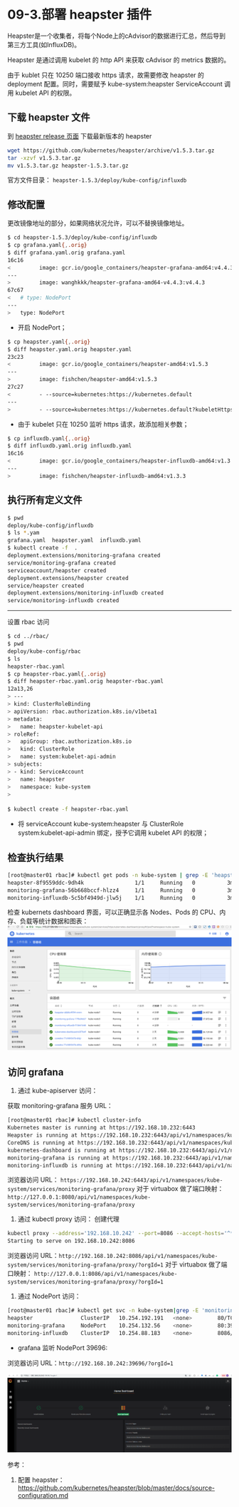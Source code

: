 # 09-3.部署 heapster 插件

Heapster是一个收集者，将每个Node上的cAdvisor的数据进行汇总，然后导到第三方工具(如InfluxDB)。

Heapster 是通过调用 kubelet 的 http API 来获取 cAdvisor 的 metrics 数据的。

由于 kublet 只在 10250 端口接收 https 请求，故需要修改 heapster 的 deployment 配置。同时，需要赋予 kube-system:heapster ServiceAccount 调用 kubelet API 的权限。

## 下载 heapster 文件

到 [heapster release 页面](https://github.com/kubernetes/heapster/releases) 下载最新版本的 heapster

``` bash
wget https://github.com/kubernetes/heapster/archive/v1.5.3.tar.gz
tar -xzvf v1.5.3.tar.gz
mv v1.5.3.tar.gz heapster-1.5.3.tar.gz
```

官方文件目录： `heapster-1.5.3/deploy/kube-config/influxdb`

## 修改配置
更改镜像地址的部分，如果网络状况允许，可以不替换镜像地址。

``` bash
$ cd heapster-1.5.3/deploy/kube-config/influxdb
$ cp grafana.yaml{,.orig}
$ diff grafana.yaml.orig grafana.yaml
16c16
<         image: gcr.io/google_containers/heapster-grafana-amd64:v4.4.3
---
>         image: wanghkkk/heapster-grafana-amd64-v4.4.3:v4.4.3
67c67
<   # type: NodePort
---
>   type: NodePort
```
+ 开启 NodePort；

``` bash
$ cp heapster.yaml{,.orig}
$ diff heapster.yaml.orig heapster.yaml
23c23
<         image: gcr.io/google_containers/heapster-amd64:v1.5.3
---
>         image: fishchen/heapster-amd64:v1.5.3
27c27
<         - --source=kubernetes:https://kubernetes.default
---
>         - --source=kubernetes:https://kubernetes.default?kubeletHttps=true&kubeletPort=10250
```
+ 由于 kubelet 只在 10250 监听 https 请求，故添加相关参数；

``` bash
$ cp influxdb.yaml{,.orig}
$ diff influxdb.yaml.orig influxdb.yaml
16c16
<         image: gcr.io/google_containers/heapster-influxdb-amd64:v1.3.3
---
>         image: fishchen/heapster-influxdb-amd64:v1.3.3
```

## 执行所有定义文件

``` bash
$ pwd
deploy/kube-config/influxdb
$ ls *.yam
grafana.yaml  heapster.yaml  influxdb.yaml
$ kubectl create -f  .
deployment.extensions/monitoring-grafana created
service/monitoring-grafana created
serviceaccount/heapster created
deployment.extensions/heapster created
service/heapster created
deployment.extensions/monitoring-influxdb created
service/monitoring-influxdb created
```
-----------
设置 rbac 访问
```bash
$ cd ../rbac/
$ pwd
deploy/kube-config/rbac
$ ls
heapster-rbac.yaml
$ cp heapster-rbac.yaml{,.orig}
$ diff heapster-rbac.yaml.orig heapster-rbac.yaml
12a13,26
> ---
> kind: ClusterRoleBinding
> apiVersion: rbac.authorization.k8s.io/v1beta1
> metadata:
>   name: heapster-kubelet-api
> roleRef:
>   apiGroup: rbac.authorization.k8s.io
>   kind: ClusterRole
>   name: system:kubelet-api-admin
> subjects:
> - kind: ServiceAccount
>   name: heapster
>   namespace: kube-system
>

$ kubectl create -f heapster-rbac.yaml
```

+ 将 serviceAccount kube-system:heapster 与 ClusterRole system:kubelet-api-admin 绑定，授予它调用 kubelet API 的权限；

## 检查执行结果

``` bash
[root@master01 rbac]# kubectl get pods -n kube-system | grep -E 'heapster|monitoring'
heapster-8f9559ddc-9dh4k                1/1     Running   0          3m33s
monitoring-grafana-56b668bccf-hlzz4     1/1     Running   0          3m34s
monitoring-influxdb-5c5bf4949d-jlw5j    1/1     Running   0          3m34s
```
检查 kubernets dashboard 界面，可以正确显示各 Nodes、Pods 的 CPU、内存、负载等统计数据和图表：
![dashboard-heapster](/images/dashboard-heapster.png)

## 访问 grafana

1. 通过 kube-apiserver 访问：

获取 monitoring-grafana 服务 URL：

``` bash
[root@master01 rbac]# kubectl cluster-info
Kubernetes master is running at https://192.168.10.232:6443
Heapster is running at https://192.168.10.232:6443/api/v1/namespaces/kube-system/services/heapster/proxy
CoreDNS is running at https://192.168.10.232:6443/api/v1/namespaces/kube-system/services/kube-dns:dns/proxy
kubernetes-dashboard is running at https://192.168.10.232:6443/api/v1/namespaces/kube-system/services/https:kubernetes-dashboard:/proxy
monitoring-grafana is running at https://192.168.10.232:6443/api/v1/namespaces/kube-system/services/monitoring-grafana/proxy
monitoring-influxdb is running at https://192.168.10.232:6443/api/v1/namespaces/kube-system/services/monitoring-influxdb/proxy
```

浏览器访问 URL： `https://192.168.10.242:6443/api/v1/namespaces/kube-system/services/monitoring-grafana/proxy`
对于 virtuabox 做了端口映射： `http://127.0.0.1:8080/api/v1/namespaces/kube-system/services/monitoring-grafana/proxy`

1. 通过 kubectl proxy 访问：
创建代理

``` bash
kubectl proxy --address='192.168.10.242' --port=8086 --accept-hosts='^*$'
Starting to serve on 192.168.10.242:8086
```

浏览器访问 URL：`http://192.168.10.242:8086/api/v1/namespaces/kube-system/services/monitoring-grafana/proxy/?orgId=1`
对于 virtuabox 做了端口映射： `http://127.0.0.1:8086/api/v1/namespaces/kube-system/services/monitoring-grafana/proxy/?orgId=1`

1. 通过 NodePort 访问：

``` bash
[root@master01 rbac]# kubectl get svc -n kube-system|grep -E 'monitoring|heapster'
heapster               ClusterIP   10.254.192.191   <none>        80/TCP          8m34s
monitoring-grafana     NodePort    10.254.132.56    <none>        80:39696/TCP    8m34s
monitoring-influxdb    ClusterIP   10.254.88.183    <none>        8086/TCP        8m34s
```

+ grafana 监听 NodePort 39696:

浏览器访问 URL：`http://192.168.10.242:39696/?orgId=1`

![grafana](/images/grafana.png)


参考：
1. 配置 heapster：https://github.com/kubernetes/heapster/blob/master/docs/source-configuration.md
